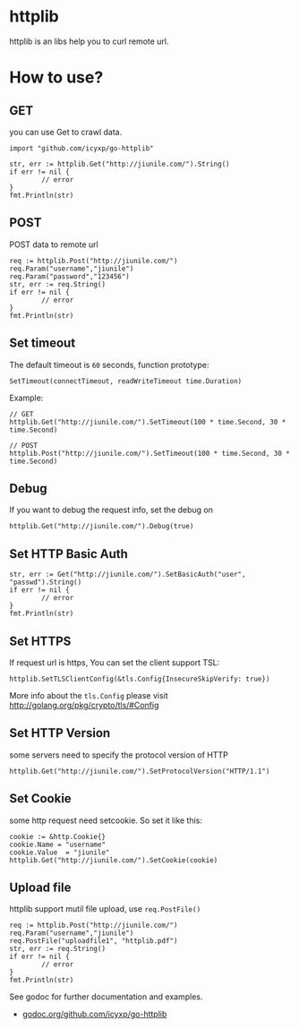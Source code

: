 # httplib
httplib is an libs help you to curl remote url.

# How to use?

## GET
you can use Get to crawl data.

	import "github.com/icyxp/go-httplib"
	
	str, err := httplib.Get("http://jiunile.com/").String()
	if err != nil {
        	// error
	}
	fmt.Println(str)
	
## POST
POST data to remote url

	req := httplib.Post("http://jiunile.com/")
	req.Param("username","jiunile")
	req.Param("password","123456")
	str, err := req.String()
	if err != nil {
        	// error
	}
	fmt.Println(str)

## Set timeout

The default timeout is `60` seconds, function prototype:

	SetTimeout(connectTimeout, readWriteTimeout time.Duration)

Example:

	// GET
	httplib.Get("http://jiunile.com/").SetTimeout(100 * time.Second, 30 * time.Second)
	
	// POST
	httplib.Post("http://jiunile.com/").SetTimeout(100 * time.Second, 30 * time.Second)


## Debug

If you want to debug the request info, set the debug on

	httplib.Get("http://jiunile.com/").Debug(true)
	
## Set HTTP Basic Auth

	str, err := Get("http://jiunile.com/").SetBasicAuth("user", "passwd").String()
	if err != nil {
        	// error
	}
	fmt.Println(str)
	
## Set HTTPS

If request url is https, You can set the client support TSL:

	httplib.SetTLSClientConfig(&tls.Config{InsecureSkipVerify: true})
	
More info about the `tls.Config` please visit http://golang.org/pkg/crypto/tls/#Config	

## Set HTTP Version

some servers need to specify the protocol version of HTTP

	httplib.Get("http://jiunile.com/").SetProtocolVersion("HTTP/1.1")
	
## Set Cookie

some http request need setcookie. So set it like this:

	cookie := &http.Cookie{}
	cookie.Name = "username"
	cookie.Value  = "jiunile"
	httplib.Get("http://jiunile.com/").SetCookie(cookie)

## Upload file

httplib support mutil file upload, use `req.PostFile()`

	req := httplib.Post("http://jiunile.com/")
	req.Param("username","jiunile")
	req.PostFile("uploadfile1", "httplib.pdf")
	str, err := req.String()
	if err != nil {
        	// error
	}
	fmt.Println(str)


See godoc for further documentation and examples.

* [godoc.org/github.com/icyxp/go-httplib](https://godoc.org/github.com/icyxp/go-httplib)
